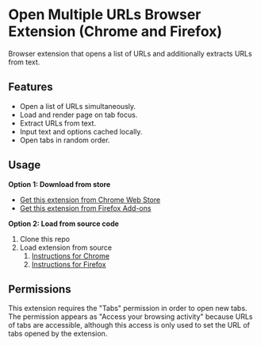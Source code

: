 # Open Multiple URLs Browser Extension (Chrome and Firefox)

Browser extension that opens a list of URLs and additionally extracts URLs from text.

## Features

- Open a list of URLs simultaneously.
- Load and render page on tab focus.
- Extract URLs from text.
- Input text and options cached locally.
- Open tabs in random order.

## Usage

**Option 1: Download from store**

- [Get this extension from Chrome Web Store](https://chrome.google.com/webstore/detail/open-multiple-urls/oifijhaokejakekmnjmphonojcfkpbbh)
- [Get this extension from Firefox Add-ons](https://addons.mozilla.org/de/firefox/addon/open-multiple-urls/)

**Option 2: Load from source code**

1. Clone this repo
2. Load extension from source
    1. [Instructions for Chrome](https://developer.chrome.com/extensions/getstarted#manifest)
    2. [Instructions for Firefox](https://extensionworkshop.com/documentation/develop/temporary-installation-in-firefox/)


## Permissions

This extension requires the "Tabs" permission in order to open new tabs. The permission appears as "Access your browsing activity" because URLs of tabs are accessible, although this access is only used to set the URL of tabs opened by the extension.
